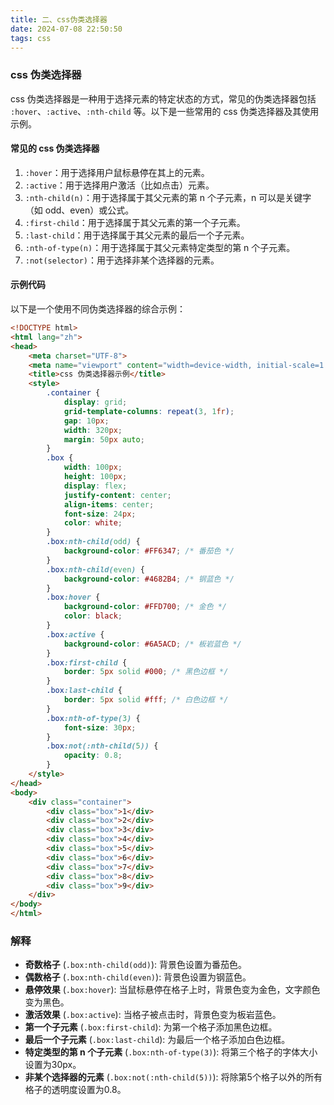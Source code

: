 ```yaml
---
title: 二、css伪类选择器
date: 2024-07-08 22:50:50
tags: css
---
```

### css 伪类选择器

css 伪类选择器是一种用于选择元素的特定状态的方式，常见的伪类选择器包括 `:hover`、`:active`、`:nth-child` 等。以下是一些常用的 css 伪类选择器及其使用示例。

#### 常见的 css 伪类选择器

1. `:hover`：用于选择用户鼠标悬停在其上的元素。
2. `:active`：用于选择用户激活（比如点击）元素。
3. `:nth-child(n)`：用于选择属于其父元素的第 n 个子元素，n 可以是关键字（如 odd、even）或公式。
4. `:first-child`：用于选择属于其父元素的第一个子元素。
5. `:last-child`：用于选择属于其父元素的最后一个子元素。
6. `:nth-of-type(n)`：用于选择属于其父元素特定类型的第 n 个子元素。
7. `:not(selector)`：用于选择非某个选择器的元素。

#### 示例代码

以下是一个使用不同伪类选择器的综合示例：

```html
<!DOCTYPE html>
<html lang="zh">
<head>
    <meta charset="UTF-8">
    <meta name="viewport" content="width=device-width, initial-scale=1.0">
    <title>css 伪类选择器示例</title>
    <style>
        .container {
            display: grid;
            grid-template-columns: repeat(3, 1fr);
            gap: 10px;
            width: 320px;
            margin: 50px auto;
        }
        .box {
            width: 100px;
            height: 100px;
            display: flex;
            justify-content: center;
            align-items: center;
            font-size: 24px;
            color: white;
        }
        .box:nth-child(odd) {
            background-color: #FF6347; /* 番茄色 */
        }
        .box:nth-child(even) {
            background-color: #4682B4; /* 钢蓝色 */
        }
        .box:hover {
            background-color: #FFD700; /* 金色 */
            color: black;
        }
        .box:active {
            background-color: #6A5ACD; /* 板岩蓝色 */
        }
        .box:first-child {
            border: 5px solid #000; /* 黑色边框 */
        }
        .box:last-child {
            border: 5px solid #fff; /* 白色边框 */
        }
        .box:nth-of-type(3) {
            font-size: 30px;
        }
        .box:not(:nth-child(5)) {
            opacity: 0.8;
        }
    </style>
</head>
<body>
    <div class="container">
        <div class="box">1</div>
        <div class="box">2</div>
        <div class="box">3</div>
        <div class="box">4</div>
        <div class="box">5</div>
        <div class="box">6</div>
        <div class="box">7</div>
        <div class="box">8</div>
        <div class="box">9</div>
    </div>
</body>
</html>
```

### 解释

- **奇数格子** (`.box:nth-child(odd)`): 背景色设置为番茄色。
- **偶数格子** (`.box:nth-child(even)`): 背景色设置为钢蓝色。
- **悬停效果** (`.box:hover`): 当鼠标悬停在格子上时，背景色变为金色，文字颜色变为黑色。
- **激活效果** (`.box:active`): 当格子被点击时，背景色变为板岩蓝色。
- **第一个子元素** (`.box:first-child`): 为第一个格子添加黑色边框。
- **最后一个子元素** (`.box:last-child`): 为最后一个格子添加白色边框。
- **特定类型的第 n 个子元素** (`.box:nth-of-type(3)`): 将第三个格子的字体大小设置为30px。
- **非某个选择器的元素** (`.box:not(:nth-child(5))`): 将除第5个格子以外的所有格子的透明度设置为0.8。